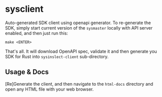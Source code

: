 # sysclient

Auto-generated SDK client using openapi generator. To re-generate the SDK, simply start
current version of the `sysmaster` locally with API server enabled, and then just run this:

	make <ENTER>

That's all. It will download OpenAPI spec, validate it and then generate you SDK for Rust
into `sysinslect-client` sub-directory.

## Usage & Docs

[Re]Generate the client, and then navigate to the `html-docs` directory and open any HTML
file with your web browser.
